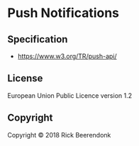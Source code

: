 # Push Notifications

## Specification

* https://www.w3.org/TR/push-api/

## License

European Union Public Licence version 1.2

## Copyright

Copyright © 2018 Rick Beerendonk
